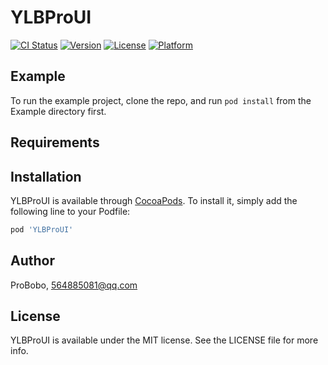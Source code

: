 # YLBProUI

[![CI Status](https://img.shields.io/travis/ProBobo/YLBProUI.svg?style=flat)](https://travis-ci.org/ProBobo/YLBProUI)
[![Version](https://img.shields.io/cocoapods/v/YLBProUI.svg?style=flat)](https://cocoapods.org/pods/YLBProUI)
[![License](https://img.shields.io/cocoapods/l/YLBProUI.svg?style=flat)](https://cocoapods.org/pods/YLBProUI)
[![Platform](https://img.shields.io/cocoapods/p/YLBProUI.svg?style=flat)](https://cocoapods.org/pods/YLBProUI)

## Example

To run the example project, clone the repo, and run `pod install` from the Example directory first.

## Requirements

## Installation

YLBProUI is available through [CocoaPods](https://cocoapods.org). To install
it, simply add the following line to your Podfile:

```ruby
pod 'YLBProUI'
```

## Author

ProBobo, 564885081@qq.com

## License

YLBProUI is available under the MIT license. See the LICENSE file for more info.
